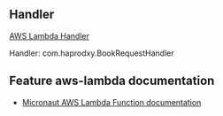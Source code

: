 ## Handler

[AWS Lambda Handler](https://docs.aws.amazon.com/lambda/latest/dg/java-handler.html)

Handler: com.haprodxy.BookRequestHandler

## Feature aws-lambda documentation

- [Micronaut AWS Lambda Function documentation](https://micronaut-projects.github.io/micronaut-aws/latest/guide/index.html#lambda)

